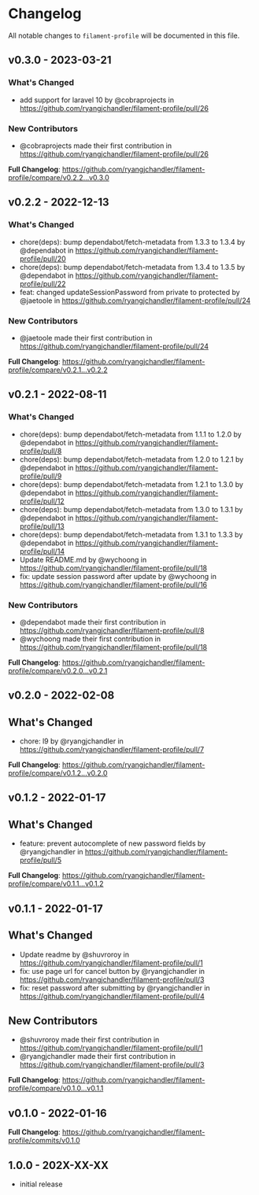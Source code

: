 # Changelog

All notable changes to `filament-profile` will be documented in this file.

## v0.3.0 - 2023-03-21

### What's Changed

- add support for laravel 10 by @cobraprojects in https://github.com/ryangjchandler/filament-profile/pull/26

### New Contributors

- @cobraprojects made their first contribution in https://github.com/ryangjchandler/filament-profile/pull/26

**Full Changelog**: https://github.com/ryangjchandler/filament-profile/compare/v0.2.2...v0.3.0

## v0.2.2 - 2022-12-13

### What's Changed

- chore(deps): bump dependabot/fetch-metadata from 1.3.3 to 1.3.4 by @dependabot in https://github.com/ryangjchandler/filament-profile/pull/20
- chore(deps): bump dependabot/fetch-metadata from 1.3.4 to 1.3.5 by @dependabot in https://github.com/ryangjchandler/filament-profile/pull/22
- feat: changed updateSessionPassword from private to protected by @jaetoole in https://github.com/ryangjchandler/filament-profile/pull/24

### New Contributors

- @jaetoole made their first contribution in https://github.com/ryangjchandler/filament-profile/pull/24

**Full Changelog**: https://github.com/ryangjchandler/filament-profile/compare/v0.2.1...v0.2.2

## v0.2.1 - 2022-08-11

### What's Changed

- chore(deps): bump dependabot/fetch-metadata from 1.1.1 to 1.2.0 by @dependabot in https://github.com/ryangjchandler/filament-profile/pull/8
- chore(deps): bump dependabot/fetch-metadata from 1.2.0 to 1.2.1 by @dependabot in https://github.com/ryangjchandler/filament-profile/pull/9
- chore(deps): bump dependabot/fetch-metadata from 1.2.1 to 1.3.0 by @dependabot in https://github.com/ryangjchandler/filament-profile/pull/12
- chore(deps): bump dependabot/fetch-metadata from 1.3.0 to 1.3.1 by @dependabot in https://github.com/ryangjchandler/filament-profile/pull/13
- chore(deps): bump dependabot/fetch-metadata from 1.3.1 to 1.3.3 by @dependabot in https://github.com/ryangjchandler/filament-profile/pull/14
- Update README.md by @wychoong in https://github.com/ryangjchandler/filament-profile/pull/18
- fix: update session password after update by @wychoong in https://github.com/ryangjchandler/filament-profile/pull/16

### New Contributors

- @dependabot made their first contribution in https://github.com/ryangjchandler/filament-profile/pull/8
- @wychoong made their first contribution in https://github.com/ryangjchandler/filament-profile/pull/18

**Full Changelog**: https://github.com/ryangjchandler/filament-profile/compare/v0.2.0...v0.2.1

## v0.2.0 - 2022-02-08

## What's Changed

- chore: l9 by @ryangjchandler in https://github.com/ryangjchandler/filament-profile/pull/7

**Full Changelog**: https://github.com/ryangjchandler/filament-profile/compare/v0.1.2...v0.2.0

## v0.1.2 - 2022-01-17

## What's Changed

- feature: prevent autocomplete of new password fields by @ryangjchandler in https://github.com/ryangjchandler/filament-profile/pull/5

**Full Changelog**: https://github.com/ryangjchandler/filament-profile/compare/v0.1.1...v0.1.2

## v0.1.1 - 2022-01-17

## What's Changed

- Update readme by @shuvroroy in https://github.com/ryangjchandler/filament-profile/pull/1
- fix: use page url for cancel button by @ryangjchandler in https://github.com/ryangjchandler/filament-profile/pull/3
- fix: reset password after submitting by @ryangjchandler in https://github.com/ryangjchandler/filament-profile/pull/4

## New Contributors

- @shuvroroy made their first contribution in https://github.com/ryangjchandler/filament-profile/pull/1
- @ryangjchandler made their first contribution in https://github.com/ryangjchandler/filament-profile/pull/3

**Full Changelog**: https://github.com/ryangjchandler/filament-profile/compare/v0.1.0...v0.1.1

## v0.1.0 - 2022-01-16

**Full Changelog**: https://github.com/ryangjchandler/filament-profile/commits/v0.1.0

## 1.0.0 - 202X-XX-XX

- initial release
